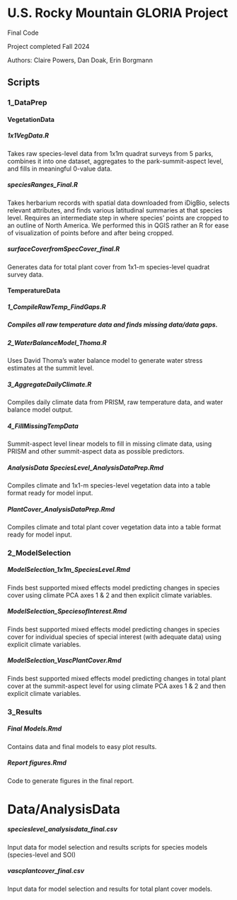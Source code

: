 # **U.S. Rocky Mountain GLORIA Project**

Final Code

Project completed Fall 2024

Authors: Claire Powers, Dan Doak, Erin Borgmann

## **Scripts**

### 1_DataPrep

#### VegetationData

##### *1x1VegData.R*

Takes raw species-level data from 1x1m quadrat surveys from 5 parks, combines it into one dataset, aggregates to the park-summit-aspect level, and fills in meaningful 0-value data.

##### *speciesRanges_Final.R*

Takes herbarium records with spatial data downloaded from iDigBio, selects relevant attributes, and finds various latitudinal summaries at that species level. Requires an intermediate step in where species’ points are cropped to an outline of North America. We performed this in QGIS rather an R for ease of visualization of points before and after being cropped.

##### *surfaceCoverfromSpecCover_final.R*

Generates data for total plant cover from 1x1-m species-level quadrat survey data.

#### **TemperatureData**

##### *1_CompileRawTemp_FindGaps.R*

##### Compiles all raw temperature data and finds missing data/data gaps.

##### *2_WaterBalanceModel_Thoma.R*

Uses David Thoma’s water balance model to generate water stress estimates at the summit level.

##### *3_AggregateDailyClimate.R*

Compiles daily climate data from PRISM, raw temperature data, and water balance model output.

##### *4_FillMissingTempData*

Summit-aspect level linear models to fill in missing climate data, using PRISM and other summit-aspect data as possible predictors.

##### *AnalysisData SpeciesLevel_AnalysisDataPrep.Rmd*

Compiles climate and 1x1-m species-level vegetation data into a table format ready for model input.

##### *PlantCover_AnalysisDataPrep.Rmd*

Compiles climate and total plant cover vegetation data into a table format ready for model input.

### **2_ModelSelection**

##### *ModelSelection_1x1m_SpeciesLevel.Rmd*

Finds best supported mixed effects model predicting changes in species cover using climate PCA axes 1 & 2 and then explicit climate variables.

##### *ModelSelection_SpeciesofInterest.Rmd*

Finds best supported mixed effects model predicting changes in species cover for individual species of special interest (with adequate data) using explicit climate variables.

##### *ModelSelection_VascPlantCover.Rmd*

Finds best supported mixed effects model predicting changes in total plant cover at the summit-aspect level for using climate PCA axes 1 & 2 and then explicit climate variables.

### **3_Results**

##### *Final Models.Rmd*

Contains data and final models to easy plot results.

##### *Report figures.Rmd*

Code to generate figures in the final report.

# Data/AnalysisData

##### specieslevel_analysisdata_final.csv

Input data for model selection and results scripts for species models (species-level and SOI)

##### vascplantcover_final.csv

Input data for model selection and results for total plant cover models.
